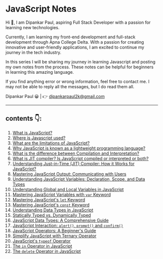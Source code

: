 # JavaScript Notes

Hi 👋, I am Dipankar Paul, aspiring Full Stack Developer with a passion for learning new technologies.

Currently, I am learning my front-end development and full-stack development through Apna College Delta. With a passion for creating innovative and user-friendly applications, I am excited to continue my journey in the tech industry.

In this series I will be sharing my journey in learning Javascript and posting my own notes from the process. These notes can be helpful for beginners in learning this amazing language.

If you find anything error or wrong information, feel free to contact me. I may not be able to reply all the messages, but I do read them all.

Dipankar Paul 😀 | 👉 <dipankarpaul2k@gmail.com>

---

## contents 👇:

1. [What is JavaScript?](./introduction/what-is-javascript.md)
2. [Where is Javascript used?](./introduction/where-is-javascript-used.md)
3. [What are the limitations of JavaScript?](./introduction/what-are-the-limitations-of-javascript.md)
4. [Why JavaScript is known as a lightweight programming language?](./introduction/why-javascript-is-known-as-a-lightweight-programming-language.md)
5. [What is the difference between Compilation and Interpretation?](./introduction/compilation-and-interpretation.md)
6. [What is JIT compiler? Is JavaScript compiled or interpreted or both?](./introduction/jit-and-javascript%20compiled-or-interpreted-or-both.md)
7. [Understanding Just-in-Time (JIT) Compiler: How it Works for JavaScript?](./introduction/jit-compiler-how-it-works-for-js.md)
8. [Mastering JavaScript Output: Communicating with Users](./basics/javascript-output.md)
9. [Understanding JavaScript Variables: Declaration, Scope, and Data Types](./basics/javascript-variables.md)
10. [Understanding Global and Local Variables in JavaScript](./basics/global-and-local-variables-in-js.md)
11. [Mastering JavaScript Variables with `var` Keyword](./basics/js-variables-with-var-keyword.md)
12. [Mastering JavaScript's `let` Keyword](./basics/javascripts-let-keyword.md)
13. [Mastering JavaScript's `const` Keyword](./basics/javascript-const-keyword.md)
14. [Understanding Data Types in JavaScript](./basics/data-types-in-javascript.md)
15. [Statically Typed vs. Dynamically Typed](./basics/statically-typed-vs-dynamically-typed.md)
16. [JavaScript Data Types: A Comprehensive Guide](./basics/javaScript-data-types.md)
17. [JavaScript Interaction: `alert()`, `prompt()` and `confirm()`](./basics/alert-prompt-and-confirm.md)
18. [JavaScript Operators: A Beginner's Guide](./JS_Operators/javascript-operators.md)
19. [Simplify JavaScript with Ternary Operator](./JS_Operators/javascript-ternary-operator.md)
20. [JavaScript's `typeof` Operator](./JS_Operators/typeof-operator.md)
21. [The `in` Operator in JavaScript](./JS_Operators/in-operator.md)
22. [The `delete` Operator in JavaScript](./JS_Operators/delete-operator.md)